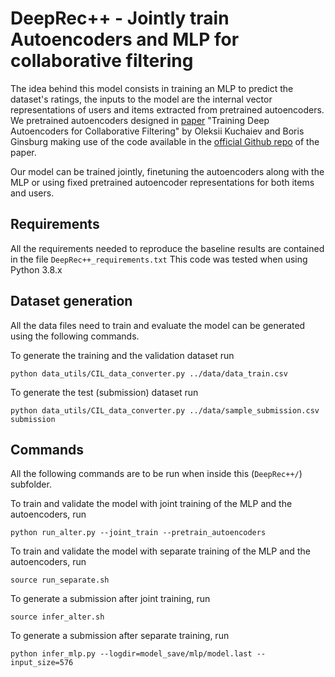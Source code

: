 # DeepRec++ - Jointly train Autoencoders and MLP for collaborative filtering

The idea behind this model consists in training an MLP to predict the dataset's ratings, the inputs to the model are the internal vector representations of users and items extracted from pretrained autoencoders. We pretrained autoencoders designed in [paper](https://arxiv.org/pdf/1708.01715.pdf) "Training Deep Autoencoders for Collaborative Filtering" by Oleksii Kuchaiev and Boris Ginsburg making use of the code available in the [official Github repo](https://github.com/NVIDIA/DeepRecommender) of the paper.

Our model can be trained jointly, finetuning the autoencoders along with the MLP or using fixed pretrained autoencoder representations for both items and users.

## Requirements

All the requirements needed to reproduce the baseline results are contained in the file ``DeepRec++_requirements.txt``
This code was tested when using Python 3.8.x

## Dataset generation

All the data files need to train and evaluate the model can be generated using the following commands.

To generate the training and the validation dataset run

```python data_utils/CIL_data_converter.py ../data/data_train.csv```

To generate the test (submission) dataset run

```python data_utils/CIL_data_converter.py ../data/sample_submission.csv submission```

## Commands
All the following commands are to be run when inside this (```DeepRec++/```) subfolder.

To train and validate the model with joint training of the MLP and the autoencoders, run

```python run_alter.py --joint_train --pretrain_autoencoders```

To train and validate the model with separate training of the MLP and the autoencoders, run

```source run_separate.sh```

To generate a submission after joint training, run

```source infer_alter.sh```

To generate a submission after separate training, run

```python infer_mlp.py --logdir=model_save/mlp/model.last --input_size=576```
